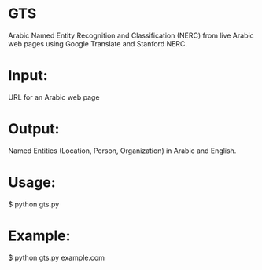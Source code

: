 # GTS
Arabic Named Entity Recognition and Classification (NERC) from live Arabic web pages using Google Translate and Stanford NERC.

# Input: 
URL for an Arabic web page

# Output:
Named Entities (Location, Person, Organization) in Arabic and English.

# Usage:
$ python gts.py <url>

# Example:
$ python gts.py example.com
